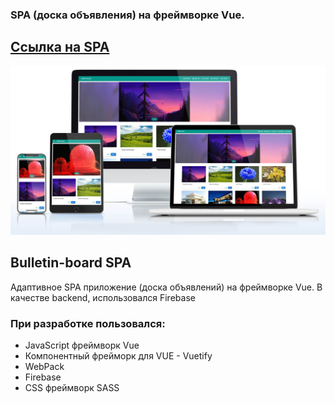### SPA (доска объявления) на фреймворке Vue.
## <a href="https://itc-ads-33610.web.app/">Ссылка на SPA</a>
![alt text](screenshots/bulletin-board-mockup-pc.jpg)
## Bulletin-board SPA

Адаптивное SPA приложение (доска объявлений) на фреймворке Vue. В качестве backend, использовался Firebase

### При разработке пользовался:
* JavaScript фреймворк Vue
* Компонентный фрейморк для VUE - Vuetify
* WebPack
* Firebase 
* CSS фреймворк SASS